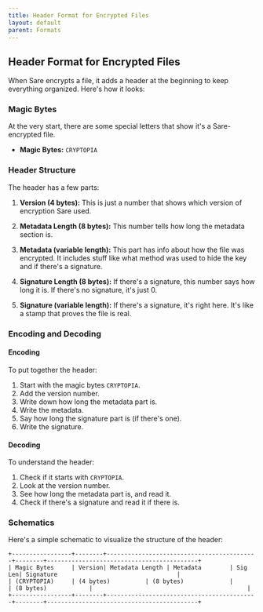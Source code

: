 ```yaml
---
title: Header Format for Encrypted Files
layout: default
parent: Formats
---
```


## Header Format for Encrypted Files

When Sare encrypts a file, it adds a header at the beginning to keep everything organized. Here's how it looks:

### Magic Bytes

At the very start, there are some special letters that show it's a Sare-encrypted file.

- **Magic Bytes:** `CRYPTOPIA`

### Header Structure

The header has a few parts:

1. **Version (4 bytes):** This is just a number that shows which version of encryption Sare used.

2. **Metadata Length (8 bytes):** This number tells how long the metadata section is.

3. **Metadata (variable length):** This part has info about how the file was encrypted. It includes stuff like what method was used to hide the key and if there's a signature.

4. **Signature Length (8 bytes):** If there's a signature, this number says how long it is. If there's no signature, it's just 0.

5. **Signature (variable length):** If there's a signature, it's right here. It's like a stamp that proves the file is real.

### Encoding and Decoding

#### Encoding

To put together the header:

1. Start with the magic bytes `CRYPTOPIA`.
2. Add the version number.
3. Write down how long the metadata part is.
4. Write the metadata.
5. Say how long the signature part is (if there's one).
6. Write the signature.

#### Decoding

To understand the header:

1. Check if it starts with `CRYPTOPIA`.
2. Look at the version number.
3. See how long the metadata part is, and read it.
4. Check if there's a signature and read it if there is.

### Schematics

Here's a simple schematic to visualize the structure of the header:

```
+-----------------+--------+-------------------------------------------+--------+-------------------------------------------+
| Magic Bytes     | Version| Metadata Length | Metadata        | Sig Len| Signature                                  |
| (CRYPTOPIA)     | (4 bytes)          | (8 bytes)             |            | (8 bytes)            |                                            |
+-----------------+--------+-------------------------------------------+--------+-------------------------------------------+
```
